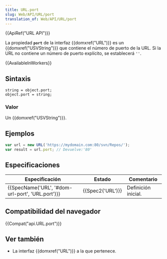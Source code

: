 ```yaml
---
title: URL.port
slug: Web/API/URL/port
translation_of: Web/API/URL/port
---
```

{{ApiRef("URL API")}}

La propiedad **`port`** de la interfaz {{domxref("URL")}} es un {{domxref("USVString")}} que contiene el número de puerto de la URL. Si la URL no contiene un número de puerto explícito, se establecerá `''`.

{{AvailableInWorkers}}

## Sintaxis

```
string = object.port;
object.port = string;
```

### Valor

Un {{domxref("USVString")}}.

## Ejemplos

```js
var url = new URL('https://mydomain.com:80/svn/Repos/');
var result = url.port; // Devuelve:'80'
```

## Especificaciones

| Especificación                                                   | Estado               | Comentario          |
| ---------------------------------------------------------------- | -------------------- | ------------------- |
| {{SpecName('URL', '#dom-url-port', 'URL.port')}} | {{Spec2('URL')}} | Definición inicial. |

## Compatibilidad del navegador

{{Compat("api.URL.port")}}

## Ver también

- La interfaz {{domxref("URL")}} a la que pertenece.
